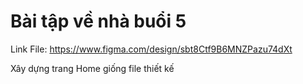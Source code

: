 # Bài tập về nhà buổi 5

Link File: https://www.figma.com/design/sbt8Ctf9B6MNZPazu74dXt

Xây dựng trang Home giống file thiết kế
